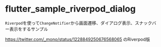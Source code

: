 # flutter_sample_riverpod_dialog

`Riverpod`を使って`ChangeNotifier`から画面遷移、ダイアログ表示、スナックバー表示をするサンプル

https://twitter.com/_mono/status/1228849250676568065 のRiverpod版

